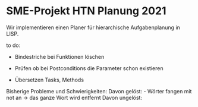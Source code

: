# SME-Projekt HTN Planung 2021

Wir implementieren einen Planer für hierarchische Aufgabenplanung in LISP.  

to do:
- Bindestriche bei Funktionen löschen
- Prüfen ob bei Postconditions die Parameter schon existieren

- Übersetzen Tasks, Methods

Bisherige Probleme und Schwierigkeiten:
    Davon gelöst:
        - Wörter fangen mit not an -> das ganze Wort wird entfernt
    Davon ungelöst:
